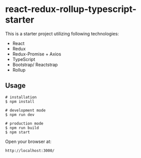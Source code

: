 # react-redux-rollup-typescript-starter

This is a starter project utilizing following technologies:

  * React
  * Redux
  * Redux-Promise + Axios
  * TypeScript
  * Bootstrap/ Reactstrap
  * Rollup

## Usage

    # installation
    $ npm install

    # development mode
    $ npm run dev

    # production mode
    $ npm run build
    $ npm start

Open your browser at:

    http://localhost:3000/
